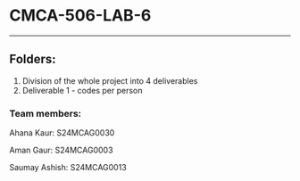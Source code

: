 # CMCA-506-LAB-6
---------------------------------------------------------------
## Folders:
1. Division of the whole project into 4 deliverables
2. Deliverable 1 - codes per person


### Team members:
Ahana Kaur: S24MCAG0030

Aman Gaur: S24MCAG0003

Saumay Ashish: S24MCAG0013
